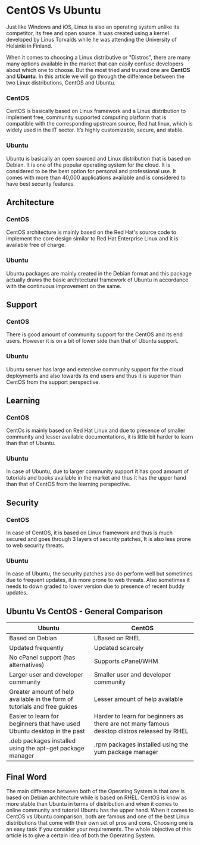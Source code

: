 # CentOS Vs Ubuntu

Just like Windows and iOS, Linux is also an operating system unlike its competitor, its free and open source. It was created using a kernel developed by Linus Torvalds while he was attending the University of Helsinki in Finland.

When it comes to choosing a Linux distributive or "Distros", there are many many options available in the market that can easily confuse developers about which one to choose. But the most tried and trusted one are **CentOS** and **Ubuntu**. In this article we will go through the difference between the two Linux distributions, CentOS and Ubuntu.

### CentOS
CentOS is basically based on Linux framework and a Linux distribution to implement free, community supported computing platform that is compatible with the corresponding upstream source, Red hat linux, which is widely used in the IT sector. It’s highly customizable, secure, and stable.

### Ubuntu
Ubuntu is basically an open sourced and Linux distribution that is based on Debian. It is one of the popular operating system for the cloud. It is considered to be the best option for personal and professional use. It comes with more than 40,000 applications available and is considered to have best security features.


## Architecture
### CentOS
CentOS architecture is mainly based on the Red Hat's source code to implement the core design similar to Red Hat Enterprise Linux and it is available free of charge.

### Ubuntu
Ubuntu packages are mainly created in the Debian format and this package actually draws the basic architectural framework of Ubuntu in accordance with the continuous improvement on the same.


## Support
### CentOS
There is good amount of community support for the CentOS and its end users. However it is on a bit of lower side than that of Ubuntu support.

### Ubuntu
Ubuntu server has large and extensive community support for the cloud deployments and also towards its end users and thus it is superior than CentOS from the support perspective.


## Learning
### CentOS
CentOs is mainly based on Red Hat Linux and due to presence of smaller community and lesser available documentations, it is little bit harder to learn than that of Ubuntu.

### Ubuntu
In case of Ubuntu, due to larger community support it has good amount of tutorials and books available in the market and thus it has the upper hand than that of CentOS from the learning perspective.


## Security
### CentOS
In case of CentOS, it is based on Linux framework and thus is much secured and goes through 3 layers of security patches, It is also less prone to web security threats.

### Ubuntu
In case of Ubuntu, the security patches also do perform well but sometimes due to frequent updates, it is more prone to web threats. Also sometimes it needs to down graded to lower version due to presence of recent buddy updates.

## Ubuntu Vs CentOS  -  General Comparison
| Ubuntu | CentOS |
| --- | --- |
| Based on Debian | LBased on RHEL |
| Updated frequently | Updated scarcely |
| No cPanel support (has alternatives) | Supports cPanel/WHM |
| Larger user and developer community | Smaller user and developer community |
| Greater amount of help available in the form of tutorials and free guides | Lesser amount of help available |
| Easier to learn for beginners that have used Ubuntu desktop in the past | Harder to learn for beginners as there are not many famous desktop distros released by RHEL |
| .deb packages installed using the apt-get package manager | .rpm packages installed using the yum package manager |

## Final Word
The main difference between both of the Operating System is that one is based on Debian architecture while is based on RHEL. CentOS is know as more stable than Ubuntu in terms of distribution and when it comes to online community and tutorial Ubuntu has the upper hand. 
When it comes to CentOS vs Ubuntu comparison, both are famous and one of the best Linux distributions that come with their own set of pros and cons. Choosing one is an easy task if you consider your requirements. The whole objective of this article is to give a certain idea of both the Operating System. 
